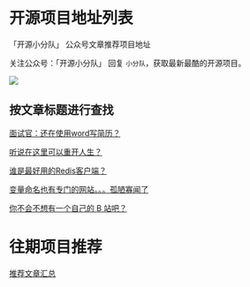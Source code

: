 
# 开源项目地址列表

「开源小分队」 公众号文章推荐项目地址

关注公众号：「开源小分队」 回复 `小分队`，获取最新最酷的开源项目。

![](https://gitee.com/sourceteam/blog-source/raw/master/images/logo/202203032101383.jpg)

## 按文章标题进行查找

[面试官：还在使用word写简历？](https://github.com/geekcompany/ResumeSample)

[听说在这里可以重开人生？](https://github.com/VickScarlet/lifeRestart)

[谁是最好用的Redis客户端？](https://github.com/qishibo/AnotherRedisDesktopManager)

[变量命名也有专门的网站。。。孤陋寡闻了](https://github.com/unbug/codelf)

[你不会不想有一个自己的 B 站吧？](https://github.com/lybenson/bilibili-vue)


# 往期项目推荐

[推荐文章汇总](https://github.com/ourceteams/open-daily)